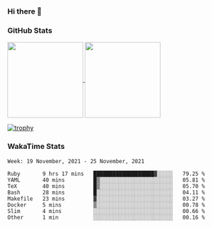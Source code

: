 ### Hi there 👋

### GitHub Stats

<a href="https://github.com/anuraghazra/github-readme-stats">
  <img align="center" height="170px" src="https://github-readme-stats.vercel.app/api/top-langs/?username=tksfjt1024&layout=compact&count_private=true&show_icons=true&show_icons=true&theme=graywhite" />
</a>
<a href="https://github.com/anuraghazra/github-readme-stats">
  <img align="center" height="170px" src="https://github-readme-stats.vercel.app/api?username=tksfjt1024&count_private=true&show_icons=true&show_icons=true&theme=graywhite" />
</a>

[![trophy](https://github-profile-trophy.vercel.app/?username=tksfjt1024)](https://github.com/ryo-ma/github-profile-trophy)

### WakaTime Stats

<!--START_SECTION:waka-->
```text
Week: 19 November, 2021 - 25 November, 2021

Ruby       9 hrs 17 mins   ███████████████████▓░░░░░   79.25 % 
YAML       40 mins         █▒░░░░░░░░░░░░░░░░░░░░░░░   05.81 % 
TeX        40 mins         █▒░░░░░░░░░░░░░░░░░░░░░░░   05.70 % 
Bash       28 mins         █░░░░░░░░░░░░░░░░░░░░░░░░   04.11 % 
Makefile   23 mins         ▓░░░░░░░░░░░░░░░░░░░░░░░░   03.27 % 
Docker     5 mins          ▒░░░░░░░░░░░░░░░░░░░░░░░░   00.78 % 
Slim       4 mins          ░░░░░░░░░░░░░░░░░░░░░░░░░   00.66 % 
Other      1 min           ░░░░░░░░░░░░░░░░░░░░░░░░░   00.16 % 
```
<!--END_SECTION:waka-->
